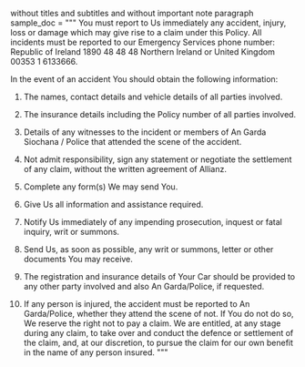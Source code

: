 without titles and subtitles and without important note paragraph
sample_doc = """
You must report to Us immediately any
accident, injury, loss or damage which
may give rise to a claim under this Policy.
All incidents must be reported to our
Emergency Services phone number:
Republic of Ireland 1890 48 48 48
Northern Ireland or United Kingdom
00353 1 6133666.

In the event of an accident You should
obtain the following information:
1. The names, contact details and
vehicle details of all parties
involved.
2. The insurance details including the
Policy number of all parties
involved.
3. Details of any witnesses to the
incident or members of An Garda
Siochana / Police that attended the
scene of the accident.

1. Not admit responsibility, sign any
statement or negotiate the
settlement of any claim, without the
written agreement of Allianz.
2. Complete any form(s) We may send
You.
3. Give Us all information and
assistance required.
4. Notify Us immediately of any
impending prosecution, inquest or
fatal inquiry, writ or summons.
5. Send Us, as soon as possible, any
writ or summons, letter or other
documents You may receive.
6. The registration and insurance
details of Your Car should be
provided to any other party involved
and also An Garda/Police, if
requested.
7. If any person is injured, the accident
must be reported to An
Garda/Police, whether they attend
the scene of not.
If You do not do so, We reserve the
right not to pay a claim. We are
entitled, at any stage during any claim,
to take over and conduct the defence
or settlement of the claim, and, at our
discretion, to pursue the claim for our
own benefit in the name of any person
insured.
"""
